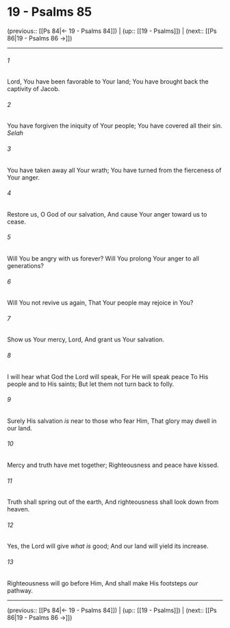 # 19 - Psalms 85

(previous:: [[Ps 84|← 19 - Psalms 84]]) | (up:: [[19 - Psalms]]) | (next:: [[Ps 86|19 - Psalms 86 →]])

***


###### 1 
Lord, You have been favorable to Your land; You have brought back the captivity of Jacob. 

###### 2 
You have forgiven the iniquity of Your people; You have covered all their sin. _Selah_ 

###### 3 
You have taken away all Your wrath; You have turned from the fierceness of Your anger. 

###### 4 
Restore us, O God of our salvation, And cause Your anger toward us to cease. 

###### 5 
Will You be angry with us forever? Will You prolong Your anger to all generations? 

###### 6 
Will You not revive us again, That Your people may rejoice in You? 

###### 7 
Show us Your mercy, Lord, And grant us Your salvation. 

###### 8 
I will hear what God the Lord will speak, For He will speak peace To His people and to His saints; But let them not turn back to folly. 

###### 9 
Surely His salvation _is_ near to those who fear Him, That glory may dwell in our land. 

###### 10 
Mercy and truth have met together; Righteousness and peace have kissed. 

###### 11 
Truth shall spring out of the earth, And righteousness shall look down from heaven. 

###### 12 
Yes, the Lord will give _what is_ good; And our land will yield its increase. 

###### 13 
Righteousness will go before Him, And shall make His footsteps _our_ pathway.

***

(previous:: [[Ps 84|← 19 - Psalms 84]]) | (up:: [[19 - Psalms]]) | (next:: [[Ps 86|19 - Psalms 86 →]])
